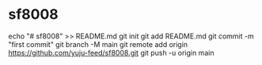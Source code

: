 # sf8008
echo "# sf8008" >> README.md
git init
git add README.md
git commit -m "first commit"
git branch -M main
git remote add origin https://github.com/yuju-feed/sf8008.git
git push -u origin main

